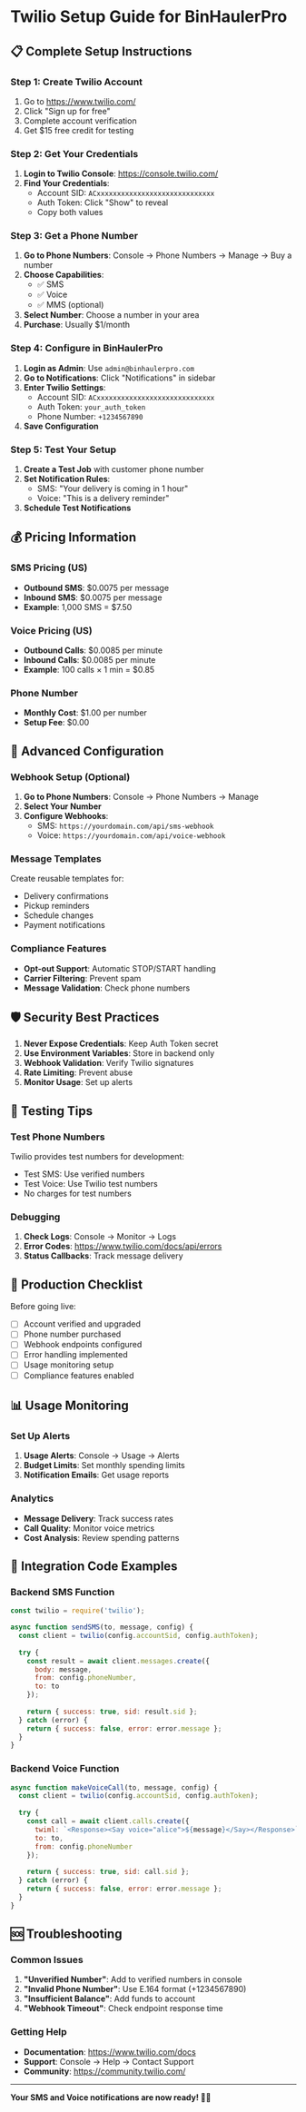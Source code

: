 # Twilio Setup Guide for BinHaulerPro

## 📋 Complete Setup Instructions

### Step 1: Create Twilio Account
1. Go to https://www.twilio.com/
2. Click "Sign up for free"
3. Complete account verification
4. Get $15 free credit for testing

### Step 2: Get Your Credentials
1. **Login to Twilio Console**: https://console.twilio.com/
2. **Find Your Credentials**:
   - Account SID: `ACxxxxxxxxxxxxxxxxxxxxxxxxxxxxx`
   - Auth Token: Click "Show" to reveal
   - Copy both values

### Step 3: Get a Phone Number
1. **Go to Phone Numbers**: Console → Phone Numbers → Manage → Buy a number
2. **Choose Capabilities**:
   - ✅ SMS
   - ✅ Voice
   - ✅ MMS (optional)
3. **Select Number**: Choose a number in your area
4. **Purchase**: Usually $1/month

### Step 4: Configure in BinHaulerPro
1. **Login as Admin**: Use `admin@binhaulerpro.com`
2. **Go to Notifications**: Click "Notifications" in sidebar
3. **Enter Twilio Settings**:
   - Account SID: `ACxxxxxxxxxxxxxxxxxxxxxxxxxxxxx`
   - Auth Token: `your_auth_token`
   - Phone Number: `+1234567890`
4. **Save Configuration**

### Step 5: Test Your Setup
1. **Create a Test Job** with customer phone number
2. **Set Notification Rules**:
   - SMS: "Your delivery is coming in 1 hour"
   - Voice: "This is a delivery reminder"
3. **Schedule Test Notifications**

## 💰 Pricing Information

### SMS Pricing (US)
- **Outbound SMS**: $0.0075 per message
- **Inbound SMS**: $0.0075 per message
- **Example**: 1,000 SMS = $7.50

### Voice Pricing (US)
- **Outbound Calls**: $0.0085 per minute
- **Inbound Calls**: $0.0085 per minute
- **Example**: 100 calls × 1 min = $0.85

### Phone Number
- **Monthly Cost**: $1.00 per number
- **Setup Fee**: $0.00

## 🔧 Advanced Configuration

### Webhook Setup (Optional)
1. **Go to Phone Numbers**: Console → Phone Numbers → Manage
2. **Select Your Number**
3. **Configure Webhooks**:
   - SMS: `https://yourdomain.com/api/sms-webhook`
   - Voice: `https://yourdomain.com/api/voice-webhook`

### Message Templates
Create reusable templates for:
- Delivery confirmations
- Pickup reminders
- Schedule changes
- Payment notifications

### Compliance Features
- **Opt-out Support**: Automatic STOP/START handling
- **Carrier Filtering**: Prevent spam
- **Message Validation**: Check phone numbers

## 🛡️ Security Best Practices

1. **Never Expose Credentials**: Keep Auth Token secret
2. **Use Environment Variables**: Store in backend only
3. **Webhook Validation**: Verify Twilio signatures
4. **Rate Limiting**: Prevent abuse
5. **Monitor Usage**: Set up alerts

## 📱 Testing Tips

### Test Phone Numbers
Twilio provides test numbers for development:
- Test SMS: Use verified numbers
- Test Voice: Use Twilio test numbers
- No charges for test numbers

### Debugging
1. **Check Logs**: Console → Monitor → Logs
2. **Error Codes**: https://www.twilio.com/docs/api/errors
3. **Status Callbacks**: Track message delivery

## 🚀 Production Checklist

Before going live:
- [ ] Account verified and upgraded
- [ ] Phone number purchased
- [ ] Webhook endpoints configured
- [ ] Error handling implemented
- [ ] Usage monitoring setup
- [ ] Compliance features enabled

## 📊 Usage Monitoring

### Set Up Alerts
1. **Usage Alerts**: Console → Usage → Alerts
2. **Budget Limits**: Set monthly spending limits
3. **Notification Emails**: Get usage reports

### Analytics
- **Message Delivery**: Track success rates
- **Call Quality**: Monitor voice metrics
- **Cost Analysis**: Review spending patterns

## 🔄 Integration Code Examples

### Backend SMS Function
```javascript
const twilio = require('twilio');

async function sendSMS(to, message, config) {
  const client = twilio(config.accountSid, config.authToken);
  
  try {
    const result = await client.messages.create({
      body: message,
      from: config.phoneNumber,
      to: to
    });
    
    return { success: true, sid: result.sid };
  } catch (error) {
    return { success: false, error: error.message };
  }
}
```

### Backend Voice Function
```javascript
async function makeVoiceCall(to, message, config) {
  const client = twilio(config.accountSid, config.authToken);
  
  try {
    const call = await client.calls.create({
      twiml: `<Response><Say voice="alice">${message}</Say></Response>`,
      to: to,
      from: config.phoneNumber
    });
    
    return { success: true, sid: call.sid };
  } catch (error) {
    return { success: false, error: error.message };
  }
}
```

## 🆘 Troubleshooting

### Common Issues
1. **"Unverified Number"**: Add to verified numbers in console
2. **"Invalid Phone Number"**: Use E.164 format (+1234567890)
3. **"Insufficient Balance"**: Add funds to account
4. **"Webhook Timeout"**: Check endpoint response time

### Getting Help
- **Documentation**: https://www.twilio.com/docs
- **Support**: Console → Help → Contact Support
- **Community**: https://community.twilio.com/

---

**Your SMS and Voice notifications are now ready! 📱📞**